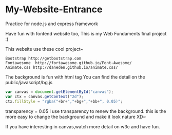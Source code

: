 My-Website-Entrance
===================

Practice for node.js and express framework

Have fun with fontend website too, This is my Web Fundaments final project :)

This website use these cool project~

```
Bootstrap http://getbootstrap.com
Fontawesome  http://fortawesome.github.io/Font-Awesome/
Animate.css http://daneden.github.io/animate.css/
```

The background is fun with html tag <canvas> 
You can find the detail on the public/javascript/bg.js

```javascript
var canvas = document.getElementById("canvas");
var ctx = canvas.getContext("2d");
ctx.fillStyle = "rgba("+br+","+bg+","+bb+", 0.05)";
```

transparency = 0.05
I use transparency to renew the background.
this is the more easy to change the background and make it look nature XD~

If you have interesting in canvas,watch more detail on w3c and have fun.
